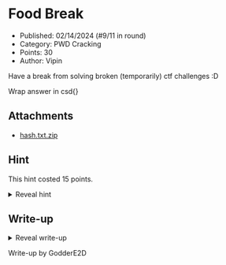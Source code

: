 # Food Break

- Published: 02/14/2024 (#9/11 in round)
- Category: PWD Cracking
- Points: 30
- Author: Vipin

Have a break from solving broken (temporarily) ctf challenges :D

Wrap answer in csd{}

## Attachments

- [hash.txt.zip](hash.txt.zip)

## Hint

This hint costed 15 points.

<details>
<summary>Reveal hint</summary>

Try Hashes.com or Hashcat/JTR with rockyou.txt

</details>

## Write-up

<details>
<summary>Reveal write-up</summary>

A popular website to decrypt hashes is [hashes.com](https://hashes.com/en/decrypt/hash). Pasting in the hash, we can see
that it corresponds to `friedchicken` in SHA-512.

Flag: `csd{friedchicken}`

</details>

Write-up by GodderE2D
